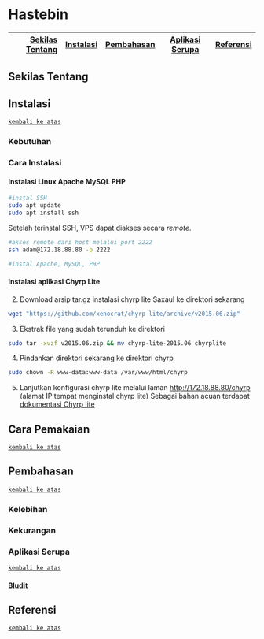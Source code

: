 # Hastebin

[Sekilas Tentang](#sekilas-tentang) | [Instalasi](#instalasi) | [Pembahasan](#pembahasan) | [Aplikasi Serupa](#aplikasi-serupa) | [Referensi](#referensi)
---:|:---:|:---:|:---:|:---:

## Sekilas Tentang


## Instalasi
[`kembali ke atas`](#chyrp-lite)
### Kebutuhan

### Cara Instalasi

#### Instalasi Linux Apache MySQL PHP
```bash
#instal SSH
sudo apt update
sudo apt install ssh
```
Setelah terinstal SSH, VPS dapat diakses secara *remote*.
```bash
#akses remote dari host melalui port 2222
ssh adam@172.18.88.80 -p 2222

#instal Apache, MySQL, PHP

```
#### Instalasi aplikasi Chyrp Lite

2. Download arsip tar.gz instalasi chyrp lite Saxaul ke direktori sekarang
```bash
wget "https://github.com/xenocrat/chyrp-lite/archive/v2015.06.zip"
```
3. Ekstrak file yang sudah terunduh ke direktori
```bash
sudo tar -xvzf v2015.06.zip && mv chyrp-lite-2015.06 chyrplite
```
4. Pindahkan direktori sekarang ke direktori chyrp
```bash
sudo chown -R www-data:www-data /var/www/html/chyrp
```
5. Lanjutkan konfigurasi chyrp lite melalui laman <http://172.18.88.80/chyrp> (alamat IP tempat menginstal chyrp lite)
Sebagai bahan acuan terdapat [dokumentasi Chyrp lite](https://github.com/xenocrat/chyrp-lite/wiki)

## Cara Pemakaian
[`kembali ke atas`](#chyrp-lite)

## Pembahasan
[`kembali ke atas`](#chyrp-lite)
### Kelebihan


### Kekurangan

### Aplikasi Serupa
[`kembali ke atas`](#chyrp-lite)
#### [Bludit](https://github.com/dignajar/bludit) 

## Referensi
[`kembali ke atas`](#chyrp-lite)
